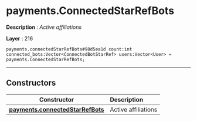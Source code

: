 # payments.ConnectedStarRefBots

**Description** : *Active affiliations*

**Layer** : 216

```tl
payments.connectedStarRefBots#98d5ea1d count:int connected_bots:Vector<ConnectedBotStarRef> users:Vector<User> = payments.ConnectedStarRefBots;
```

---

## Constructors

| Constructor | Description |
| :---: | :--- |
| [**payments.connectedStarRefBots**](constructor/payments.connectedStarRefBots) | Active affiliations |